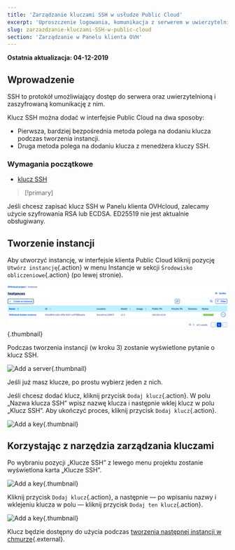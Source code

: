 ```yaml
---
title: 'Zarządzanie kluczami SSH w usłudze Public Cloud'
excerpt: 'Uproszczenie logowania, komunikacja z serwerem w uwierzytelniony i zaszyfrowany sposób.'
slug: zarzazdzanie-kluczami-SSH-w-public-cloud
section: 'Zarządzanie w Panelu klienta OVH'
---
```



**Ostatnia aktualizacja: 04-12-2019**

## Wprowadzenie
SSH to protokół umożliwiający dostęp do serwera oraz uwierzytelnioną i zaszyfrowaną komunikację z nim.

Klucz SSH można dodać w interfejsie Public Cloud na dwa sposoby:

- Pierwsza, bardziej bezpośrednia metoda polega na dodaniu klucza podczas tworzenia instancji.
- Druga metoda polega na dodaniu klucza z menedżera kluczy SSH.

### Wymagania początkowe

- [klucz SSH](../public-cloud-pierwsze-kroki/)

> [!primary]
>
Jeśli chcesz zapisać klucz SSH w Panelu klienta OVHcloud, zalecamy użycie szyfrowania RSA lub ECDSA. ED25519 nie jest aktualnie obsługiwany.
>

## Tworzenie instancji
Aby utworzyć instancję, w interfejsie klienta Public Cloud kliknij pozycję `Utwórz instancję`{.action} w menu Instancje w sekcji `Środowisko obliczeniowe`{.action} (po lewej stronie).

![Add a server](images/compute.png){.thumbnail}

Podczas tworzenia instancji (w kroku 3) zostanie wyświetlone pytanie o klucz SSH.

![Add a server](images/selectkey.png){.thumbnail}

Jeśli już masz klucze, po prostu wybierz jeden z nich.

Jeśli chcesz dodać klucz, kliknij przycisk `Dodaj klucz`{.action}. W polu „Nazwa klucza SSH” wpisz nazwę klucza i następnie wklej klucz w polu „Klucz SSH”. Aby ukończyć proces, kliknij przycisk `Dodaj klucz`{.action}.

![Add a key](images/addkey.png){.thumbnail}

## Korzystając z narzędzia zarządzania kluczami

Po wybraniu pozycji „Klucze SSH” z lewego menu projektu zostanie wyświetlona karta „Klucze SSH”.

![Add a key](images/addkeymenu.png){.thumbnail}

Kliknij przycisk `Dodaj klucz`{.action}, a następnie — po wpisaniu nazwy i wklejeniu klucza w polu — kliknij przycisk `Dodaj ten klucz`{.action}.

![Add a key](images/addkeymenu1.png){.thumbnail}

Klucz będzie dostępny do użycia podczas [tworzenia następnej instancji w chmurze](../rozpoczecie_pracy_z_instancja_public_cloud/){.external}.
      
